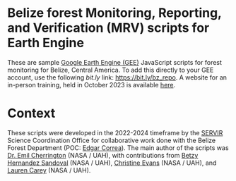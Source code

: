 # Belize forest Monitoring, Reporting, and Verification (MRV) scripts for Earth Engine
These are sample [Google Earth Engine (GEE)](https://code.earthengine.google.com) JavaScript scripts for forest monitoring for Belize, Central America. To add this directly to your GEE account, use the following *bit.ly* link: https://bit.ly/bz_repo. A website for an in-person training, held in October 2023 is available [here](https://sites.google.com/uah.edu/belizeworkshop2023/home).

# Context
These scripts were developed in the 2022-2024 timeframe by the [SERVIR](https://science.nasa.gov/category/missions/servir/) Science Coordination Office for collaborative work done with the Belize Forest Department (POC: [Edgar Correa](https://github.com/s2270067)). The main author of the scripts was [Dr. Emil Cherrington](https://github.com/bzgeo) (NASA / UAH), with contributions from [Betzy Hernandez Sandoval](https://github.com/BEHS) (NASA / UAH), [Christine Evans](https://github.com/ChristineAEvans) (NASA / UAH), and [Lauren Carey](https://github.com/lauelz) (NASA / UAH).
